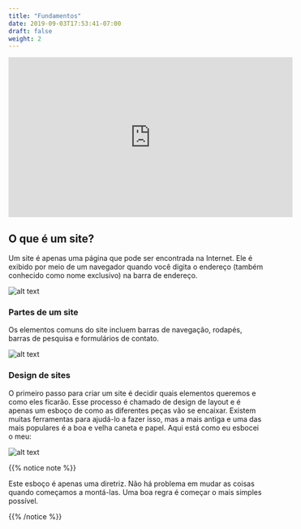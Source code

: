 ```yaml
---
title: "Fundamentos"
date: 2019-09-03T17:53:41-07:00
draft: false
weight: 2
---
```


<p style="text-align: center;"><iframe width="560" height="315" src="https://www.youtube.com/embed/dSShCrgRMwY" title="Player de vídeo do YouTube" frameborder="0" allow="accelerometer; autoplay; clipboard-write; encrypted-media; gyroscope; picture-in-picture" allowfullscreen></iframe></p>

## O que é um site?

Um site é apenas uma página que pode ser encontrada na Internet. Ele é exibido por meio de um navegador quando você digita o endereço (também conhecido como nome exclusivo) na barra de endereço.

![alt text](https://1mtvya.dm.files.1drv.com/y4mqBcdQfTi7DP7Pk8U1Yu86e9ObVoogX4E9bB_jcTLAm5HVJpHgKWm6xeBpo_22xqLBgUwewOMcGKwEKFp9LHgFGgIcA2E-7W1XWmFqR3fkD04AQXAZFMxZxJdqqBlPvqrIs7rh_XEJRwpQc0eoRTERgI2gIJ_yR6jlCjz5Xer_oLWcVGTo12DUg-WTB5jM77hz4nbHirbMyufs6NQ60EIrg?width=660&height=521&cropmode=none "Gráfico do navegador da web")

### Partes de um site

Os elementos comuns do site incluem barras de navegação, rodapés, barras de pesquisa e formulários de contato.

![alt text](../media/website-parts.PNG "elements of a website on spotify") 

### Design de sites

O primeiro passo para criar um site é decidir quais elementos queremos e como eles ficarão. Esse processo é chamado de design de layout e é apenas um esboço de como as diferentes peças vão se encaixar. Existem muitas ferramentas para ajudá-lo a fazer isso, mas a mais antiga e uma das mais populares é a boa e velha caneta e papel. Aqui está como eu esbocei o meu:

![alt text](../media/dog-layout-sm.png "Site de exemplo para Benji")

{{% notice note %}}

Este esboço é apenas uma diretriz. Não há problema em mudar as coisas quando começamos a montá-las. Uma boa regra é começar o mais simples possível.

{{% /notice %}}
